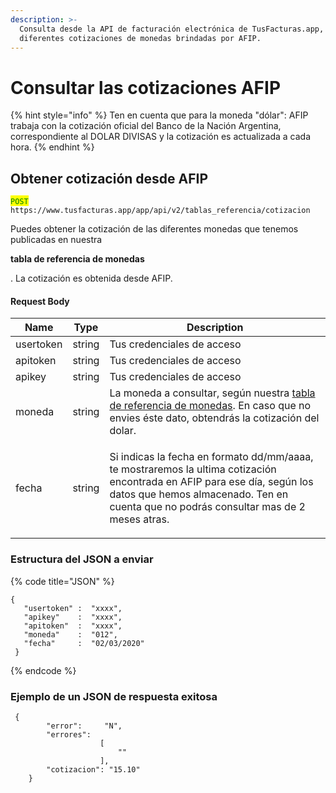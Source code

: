 ```yaml
---
description: >-
  Consulta desde la API de facturación electrónica de TusFacturas.app, las
  diferentes cotizaciones de monedas brindadas por AFIP.
---
```


# Consultar las cotizaciones AFIP

{% hint style="info" %}
Ten en cuenta que para la moneda "dólar": AFIP trabaja con la cotización oficial del Banco de la Nación Argentina, correspondiente al DOLAR DIVISAS y la cotización es actualizada a cada hora.
{% endhint %}

## Obtener cotización desde AFIP

<mark style="color:green;">`POST`</mark> `https://www.tusfacturas.app/app/api/v2/tablas_referencia/cotizacion`

Puedes obtener la cotización de las diferentes monedas que tenemos publicadas en nuestra

**tabla de referencia de monedas**

. La cotización es obtenida desde AFIP.

#### Request Body

| Name      | Type   | Description                                                                                                                                                                                                                     |
| --------- | ------ | ------------------------------------------------------------------------------------------------------------------------------------------------------------------------------------------------------------------------------- |
| usertoken | string | Tus credenciales de acceso                                                                                                                                                                                                      |
| apitoken  | string | Tus credenciales de acceso                                                                                                                                                                                                      |
| apikey    | string | Tus credenciales de acceso                                                                                                                                                                                                      |
| moneda    | string | La moneda a consultar, según nuestra [tabla de referencia de monedas](../parametros/tablas-de-referencia.md#monedas). En caso que no envies éste dato, obtendrás la cotización del dolar.                                       |
| fecha     | string | <p>Si indicas la fecha en formato dd/mm/aaaa, te mostraremos la ultima cotización encontrada en AFIP para ese día, según los datos que hemos almacenado. Ten en cuenta que no podrás consultar mas de 2 meses atras.</p><p></p> |

### Estructura del JSON a enviar

{% code title="JSON" %}
```
{
   "usertoken" :  "xxxx",
   "apikey"    :  "xxxx",
   "apitoken"  :  "xxxx",
   "moneda"    :  "012",
   "fecha"     :  "02/03/2020"
 }
```
{% endcode %}

### Ejemplo de un JSON de respuesta exitosa

```
 {
        "error":     "N",
        "errores":
                    [
                        ""
                    ],
        "cotizacion": "15.10"
    }
```
